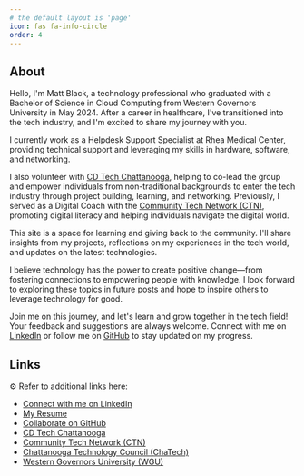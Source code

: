 ```yaml
---
# the default layout is 'page'
icon: fas fa-info-circle
order: 4
---
```

<!-- 
> Add Markdown syntax content to file `_tabs/about.md`{: .filepath } and it will show up on this page.
{: .prompt-tip } -->

## About

Hello, I'm Matt Black, a technology professional who graduated with a Bachelor of Science in Cloud Computing from Western Governors University in May 2024. After a career in healthcare, I've transitioned into the tech industry, and I'm excited to share my journey with you.

I currently work as a Helpdesk Support Specialist at Rhea Medical Center, providing technical support and leveraging my skills in hardware, software, and networking.

I also volunteer with [CD Tech Chattanooga](https://www.linkedin.com/company/cd-tech-chattanooga/), helping to co-lead the group and empower individuals from non-traditional backgrounds to enter the tech industry through project building, learning, and networking. Previously, I served as a Digital Coach with the [Community Tech Network (CTN)](https://communitytechnetwork.org/), promoting digital literacy and helping individuals navigate the digital world.

This site is a space for learning and giving back to the community. I'll share insights from my projects, reflections on my experiences in the tech world, and updates on the latest technologies.

I believe technology has the power to create positive change—from fostering connections to empowering people with knowledge. I look forward to exploring these topics in future posts and hope to inspire others to leverage technology for good.

Join me on this journey, and let's learn and grow together in the tech field! Your feedback and suggestions are always welcome. Connect with me on [LinkedIn](https://www.linkedin.com/in/matthewblack/) or follow me on [GitHub](https://github.com/mblackonline) to stay updated on my progress.


## Links

⚙️ Refer to additional links here:
- [Connect with me on LinkedIn](https://www.linkedin.com/in/matthewblack/)
- [My Resume](https://drive.google.com/file/d/1yr07fAL2Z9X9E_Mh0gvwEbT5AhTrcJbr/view?usp=sharing)
- [Collaborate on GitHub](https://github.com/mblackonline)
- [CD Tech Chattanooga](https://www.linkedin.com/company/cd-tech-chattanooga/)
- [Community Tech Network (CTN)](https://communitytechnetwork.org/)
- [Chattanooga Technology Council (ChaTech)](https://www.chatech.org/)
- [Western Governors University (WGU)](https://www.wgu.edu/online-it-degrees/cloud-computing-bachelors-program.html)